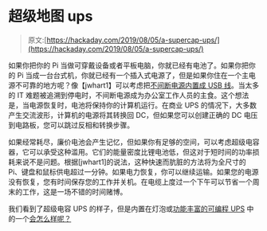 # 超级地图 ups

> 原文:[https://hackaday.com/2019/08/05/a-supercap-ups/](https://hackaday.com/2019/08/05/a-supercap-ups/)

如果你把你的 Pi 当做可穿戴设备或者平板电脑，你就已经有电池了。如果你把你的 Pi 当成一台台式机，你就已经有一个插入式电源了，但是如果你住在一个主电源不可靠的地方呢？像【jwhart1】可以考虑把[不间断电源内置成 USB 线](https://www.instructables.com/id/Simple-USB-UPS/)。当太多的 IT 难题被追溯到停电时，不间断电源成为办公室工作人员的主食。这个想法是，当电源恢复时，电池将保持你的计算机运行。在商业 UPS 的情况下，大多数产生交流波形，计算机的电源将其转换回 DC，但如果您可以创建正确的 DC 电压到电路板，您可以跳过反相和转换步骤。

如果经常耗尽，廉价电池会产生记忆，但如果你有足够的空间，可以考虑超级电容器，它可以承受这种滥用。它们的能量密度比锂电池低，但这对于短时间的功率损耗来说不是问题。根据[jwhart1]的说法，这种快速而肮脏的方法将为全尺寸的 Pi、键盘和鼠标供电超过一分钟。如果电力恢复，你可以继续运输。如果您的电源没有恢复，您有时间保存您的工作并关机。在电缆上度过一个下午可以节省一个周末的工作，这是一场不错的时间赌博。

我们看到了超级电容 UPS 的样子，但是内置在灯泡或[功能丰富的可编程 UPS](https://hackaday.com/2015/08/22/programmable-dc-backup-power-supply/) 中的一个[会怎么样呢？](https://hackaday.com/2018/05/21/investigating-the-tiny-salvaged-ups-from-a-lightbulb/)